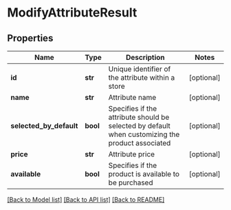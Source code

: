 # ModifyAttributeResult

## Properties
Name | Type | Description | Notes
------------ | ------------- | ------------- | -------------
**id** | **str** | Unique identifier of the attribute within a store | [optional] 
**name** | **str** | Attribute name | [optional] 
**selected_by_default** | **bool** | Specifies if the attribute should be selected by default when customizing the product associated | [optional] 
**price** | **str** | Attribute price | [optional] 
**available** | **bool** | Specifies if the product is available to be purchased | [optional] 

[[Back to Model list]](../README.md#documentation-for-models) [[Back to API list]](../README.md#documentation-for-api-endpoints) [[Back to README]](../README.md)

